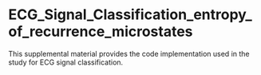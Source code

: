 # ECG_Signal_Classification_entropy_of_recurrence_microstates
 This supplemental material provides the code implementation used in the study for ECG signal classification.
